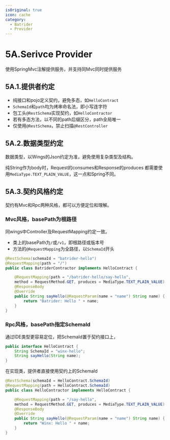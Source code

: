 ```yaml
---
isOriginal: true
icon: cache
category:
  - Batrider
  - Provider
---
```


# 5A.Serivce Provider

使用SpringMvc注解提供服务，并支持同Mvc同时提供服务

## 5A.1.提供者约定

* 纯接口和pojo定义契约，避免多态，如`HelloContract`
* `SchemaId`和`path`均为烤串命名法，即小写连字符
* 包工头`@RestSchema`实现契约，如`HelloContractor`
* 若有多态方法，以不同的path后缀区分，path全局唯一
* 仅使用`@RestSchema`，禁止扫描`@RestController`

## 5A.2.数据类型约定

数据类型，以Wings的Json约定为准，避免使用复杂类型及结构。

纯String作为body时，Request的consumes和Response的produces
都需要使用`MediaType.TEXT_PLAIN_VALUE`，这一点和Spring不同。

## 5A.3.契约风格约定

契约有Mvc和Rpc两种风格，都可以方便定位和理解。

### Mvc风格，basePath为根路径

同wings中Controller及RequestMapping约定一致。

* 类上的basePath为`/`或`/v1`，即根路径或版本号
* 方法的`@RequestMapping`为全路径，以`SchemaId`开头

```java
@RestSchema(schemaId = "batrider-hello")
@RequestMapping(path = "/")
public class BatriderContractor implements HelloContract {

    @RequestMapping(path = "/batrider-hello/say-hello", 
    method = RequestMethod.GET, produces = MediaType.TEXT_PLAIN_VALUE)
    @ResponseBody
    @Override
    public String sayHello(@RequestParam(name = "name") String name) {
        return "Batrider: Hello " + name;
    }
}
```

### Rpc风格，basePath指定SchemaId

通过IDE类型更容易定位，把SchemaId置于契约接口上，

```java
public interface HelloContract {
    String SchemaId = "winx-hello";
    String sayHello(String name);
}
```

在实现类，提供者直接使用契约上的SchemaId

```java
@RestSchema(schemaId = HelloContract.SchemaId)
@RequestMapping(path = HelloContract.SchemaId)
public class HelloContractor implements HelloContract {

    @RequestMapping(path = "/say-hello", 
    method = RequestMethod.GET, produces = MediaType.TEXT_PLAIN_VALUE)
    @ResponseBody
    @Override
    public String sayHello(@RequestParam(name = "name") String name) {
        return "Winx: Hello " + name;
    }
}
```
